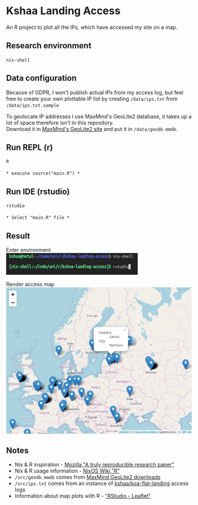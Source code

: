 # Kshaa Landing Access
An R project to plot all the IPs, which have accessed my site on a map.  

## Research environment
```
nix-shell
```

## Data configuration
Because of GDPR, I won't publish actual IPs from my access log, but feel free
to create your own plottable IP list by creating `/data/ips.txt` from `/data/ips.txt.sample`

To geolocate IP addresses I use MaxMind's GeoLite2 database, it takes up a lot of space therefore isn't in this repository.  
Download it in [MaxMind's GeoLite2 site](https://dev.maxmind.com/geoip/geoip2/geolite2/) and put it in `/data/geodb.mmdb`.  

## Run REPL (r)
```
R

* execute source("main.R") *
```

## Run IDE (rstudio)
```
rstudio 

* Select "main.R" file *
```

## Result
Enter environment   
![Enter environment](./nix_environment.png) 

Render access map  
![Render access map](./rendered_access_map.png)

## Notes
- Nix & R inspiration - [Mozilla "A truly reproducible research paper"](https://mozillafoundation.github.io/2017-fellows-sf/re-papers/)   
- Nix & R usage information - [NixOS Wiki "R"](https://nixos.wiki/wiki/R#With_nix-shell)  
- `/src/geodb.mmdb` comes from [MaxMind GeoLite2 downloads](https://dev.maxmind.com/geoip/geoip2/geolite2/#Downloads)  
- `/src/ips.txt` comes from an instance of [kshaa/koa-flat-landing](https://github.com/kshaa/koa-flat-landing) access logs  
- Information about map plots with R - ["RStudio - Leaflet"](https://rstudio.github.io/leaflet/)  